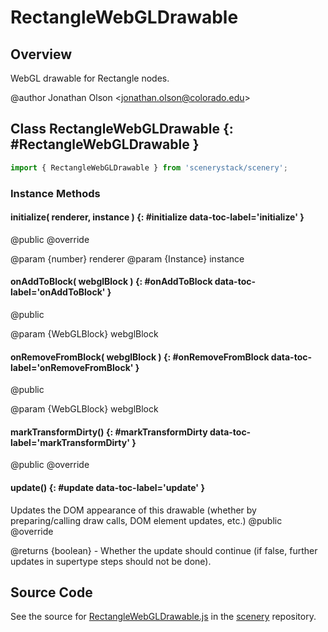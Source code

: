 # RectangleWebGLDrawable

## Overview

WebGL drawable for Rectangle nodes.

@author Jonathan Olson &lt;jonathan.olson@colorado.edu&gt;

## Class RectangleWebGLDrawable {: #RectangleWebGLDrawable }


```js
import { RectangleWebGLDrawable } from 'scenerystack/scenery';
```
### Instance Methods

#### initialize( renderer, instance ) {: #initialize data-toc-label='initialize' }

@public
@override

@param {number} renderer
@param {Instance} instance

#### onAddToBlock( webglBlock ) {: #onAddToBlock data-toc-label='onAddToBlock' }

@public

@param {WebGLBlock} webglBlock

#### onRemoveFromBlock( webglBlock ) {: #onRemoveFromBlock data-toc-label='onRemoveFromBlock' }

@public

@param {WebGLBlock} webglBlock

#### markTransformDirty() {: #markTransformDirty data-toc-label='markTransformDirty' }

@public
@override

#### update() {: #update data-toc-label='update' }

Updates the DOM appearance of this drawable (whether by preparing/calling draw calls, DOM element updates, etc.)
@public
@override

@returns {boolean} - Whether the update should continue (if false, further updates in supertype steps should not
                     be done).



## Source Code

See the source for [RectangleWebGLDrawable.js](https://github.com/phetsims/scenery/blob/main/js/display/drawables/RectangleWebGLDrawable.js) in the [scenery](https://github.com/phetsims/scenery) repository.
